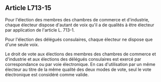 Article L713-15
----
Pour l'élection des membres des chambres de commerce et d'industrie, chaque
électeur dispose d'autant de voix qu'il a de qualités à être électeur par
application de l'article L. 713-1.

Pour l'élection des délégués consulaires, chaque électeur ne dispose que d'une
seule voix.

Le droit de vote aux élections des membres des chambres de commerce et
d'industrie et aux élections des délégués consulaires est exercé par
correspondance ou par voie électronique. En cas d'utilisation par un même
électeur au titre de la même qualité des deux modes de vote, seul le vote
électronique est considéré comme valide.
